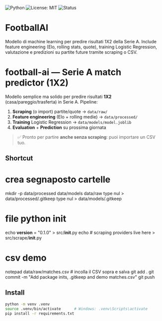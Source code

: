 ![Python](https://img.shields.io/badge/Python-3.11+-blue)
![License: MIT](https://img.shields.io/badge/License-MIT-yellow.svg)
![Status](https://img.shields.io/badge/status-alpha-orange)

# FootballAI
Modello di machine learning per predire risultati 1X2 della Serie A. Include feature engineering (Elo, rolling stats, quote), training Logistic Regression, valutazione e predizioni su partite future tramite scraping o CSV.
# football-ai — Serie A match predictor (1X2)

Modello semplice ma solido per predire risultati **1X2** (casa/pareggio/trasferta) in Serie A.
Pipeline:
1) **Scraping** (o import) partite/quote → `data/raw/`
2) **Feature engineering** (Elo + rolling medie) → `data/processed/`
3) **Training** Logistic Regression → `data/models/model.joblib`
4) **Evaluation** + **Prediction** su prossima giornata

> ✅ Pronto per partire **anche senza scraping**: puoi importare un CSV tuo.


## Shortcut
# crea segnaposto cartelle
mkdir -p data/processed data/models data/raw
type nul > data/processed/.gitkeep
type nul > data/models/.gitkeep

# file python init
echo __version__ = "0.1.0" > src/__init__.py
echo # scraping providers live here > src/scrape/__init__.py

# csv demo
notepad data/raw/matches.csv  # incolla il CSV sopra e salva
git add .
git commit -m "Add package inits, .gitkeep and demo matches.csv"
git push

## Install
```bash
python -m venv .venv
source .venv/bin/activate      # Windows: .venv\Scripts\activate
pip install -r requirements.txt

